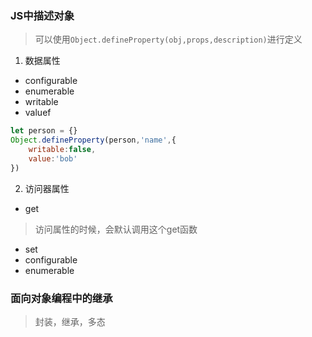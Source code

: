 ### JS中描述对象
> 可以使用```Object.defineProperty(obj,props,description)```进行定义
1. 数据属性
- configurable
- enumerable
- writable
- valuef
```js
let person = {}
Object.defineProperty(person,'name',{
    writable:false,
    value:'bob'
})
```
2. 访问器属性
- get
> 访问属性的时候，会默认调用这个get函数
- set
- configurable
- enumerable


### 面向对象编程中的继承
> 封装，继承，多态
```js
```